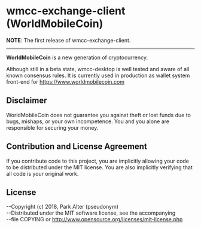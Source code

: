 # wmcc-exchange-client (WorldMobileCoin)

__NOTE__: The first release of wmcc-exchange-client.

---

**WorldMobileCoin** is a new generation of cryptocurrency.

Although still in a beta state, wmcc-desktop is well tested and aware of all known
consensus rules. It is currently used in production as wallet system front-end 
for https://www.worldmobilecoin.com

## Disclaimer

WorldMobileCoin does not guarantee you against theft or lost funds due to bugs, mishaps,
or your own incompetence. You and you alone are responsible for securing your money.

## Contribution and License Agreement

If you contribute code to this project, you are implicitly allowing your code
to be distributed under the MIT license. You are also implicitly verifying that
all code is your original work.

## License

--Copyright (c) 2018, Park Alter (pseudonym)  
--Distributed under the MIT software license, see the accompanying  
--file COPYING or http://www.opensource.org/licenses/mit-license.php